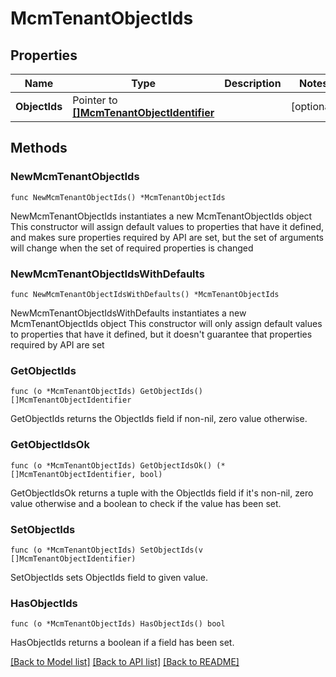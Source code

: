 # McmTenantObjectIds

## Properties

Name | Type | Description | Notes
------------ | ------------- | ------------- | -------------
**ObjectIds** | Pointer to [**[]McmTenantObjectIdentifier**](McmTenantObjectIdentifier.md) |  | [optional] 

## Methods

### NewMcmTenantObjectIds

`func NewMcmTenantObjectIds() *McmTenantObjectIds`

NewMcmTenantObjectIds instantiates a new McmTenantObjectIds object
This constructor will assign default values to properties that have it defined,
and makes sure properties required by API are set, but the set of arguments
will change when the set of required properties is changed

### NewMcmTenantObjectIdsWithDefaults

`func NewMcmTenantObjectIdsWithDefaults() *McmTenantObjectIds`

NewMcmTenantObjectIdsWithDefaults instantiates a new McmTenantObjectIds object
This constructor will only assign default values to properties that have it defined,
but it doesn't guarantee that properties required by API are set

### GetObjectIds

`func (o *McmTenantObjectIds) GetObjectIds() []McmTenantObjectIdentifier`

GetObjectIds returns the ObjectIds field if non-nil, zero value otherwise.

### GetObjectIdsOk

`func (o *McmTenantObjectIds) GetObjectIdsOk() (*[]McmTenantObjectIdentifier, bool)`

GetObjectIdsOk returns a tuple with the ObjectIds field if it's non-nil, zero value otherwise
and a boolean to check if the value has been set.

### SetObjectIds

`func (o *McmTenantObjectIds) SetObjectIds(v []McmTenantObjectIdentifier)`

SetObjectIds sets ObjectIds field to given value.

### HasObjectIds

`func (o *McmTenantObjectIds) HasObjectIds() bool`

HasObjectIds returns a boolean if a field has been set.


[[Back to Model list]](../README.md#documentation-for-models) [[Back to API list]](../README.md#documentation-for-api-endpoints) [[Back to README]](../README.md)


